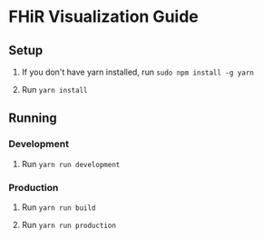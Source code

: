# FHiR Visualization Guide
## Setup
1. If you don't have yarn installed, run ```sudo npm install -g yarn```

2. Run ```yarn install```
## Running
### Development 
1. Run ```yarn run development```
### Production 
1. Run ```yarn run build```

2. Run ```yarn run production```

